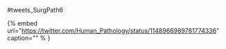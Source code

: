 #tweets_SurgPath6

{% embed url="https://twitter.com/Human_Pathology/status/1148966989781774336"  caption="" % }

